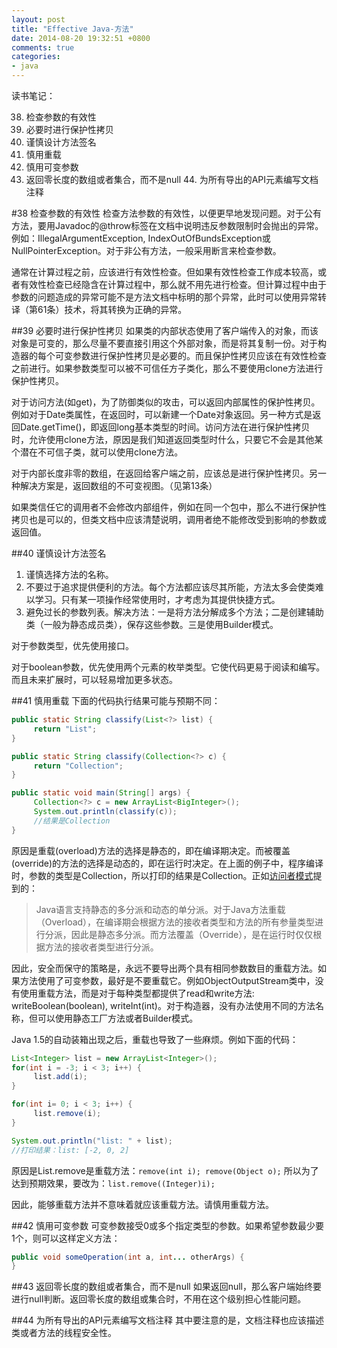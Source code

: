```yaml
---
layout: post
title: "Effective Java-方法"
date: 2014-08-20 19:32:51 +0800
comments: true
categories: 
- java
---
```

读书笔记：

38. 检查参数的有效性
39. 必要时进行保护性拷贝
40. 谨慎设计方法签名
41. 慎用重载
42. 慎用可变参数
43. 返回零长度的数组或者集合，而不是null
44. 为所有导出的API元素编写文档注释

<!--more-->

#38 检查参数的有效性
检查方法参数的有效性，以便更早地发现问题。对于公有方法，要用Javadoc的@throw标签在文档中说明违反参数限制时会抛出的异常。例如：IllegalArgumentException, IndexOutOfBundsException或NullPointerException。对于非公有方法，一般采用断言来检查参数。

通常在计算过程之前，应该进行有效性检查。但如果有效性检查工作成本较高，或者有效性检查已经隐含在计算过程中，那么就不用先进行检查。但计算过程中由于参数的问题造成的异常可能不是方法文档中标明的那个异常，此时可以使用异常转译（第61条）技术，将其转换为正确的异常。

##39 必要时进行保护性拷贝
如果类的内部状态使用了客户端传入的对象，而该对象是可变的，那么尽量不要直接引用这个外部对象，而是将其复制一份。对于构造器的每个可变参数进行保护性拷贝是必要的。而且保护性拷贝应该在有效性检查之前进行。如果参数类型可以被不可信任方子类化，那么不要使用clone方法进行保护性拷贝。

对于访问方法(如get)，为了防御类似的攻击，可以返回内部属性的保护性拷贝。例如对于Date类属性，在返回时，可以新建一个Date对象返回。另一种方式是返回Date.getTime()，即返回long基本类型的时间。访问方法在进行保护性拷贝时，允许使用clone方法，原因是我们知道返回类型时什么，只要它不会是其他某个潜在不可信子类，就可以使用clone方法。

对于内部长度非零的数组，在返回给客户端之前，应该总是进行保护性拷贝。另一种解决方案是，返回数组的不可变视图。（见第13条）

如果类信任它的调用者不会修改内部组件，例如在同一个包中，那么不进行保护性拷贝也是可以的，但类文档中应该清楚说明，调用者绝不能修改受到影响的参数或返回值。

##40 谨慎设计方法签名
1. 谨慎选择方法的名称。
2. 不要过于追求提供便利的方法。每个方法都应该尽其所能，方法太多会使类难以学习。只有某一项操作经常使用时，才考虑为其提供快捷方式。
3. 避免过长的参数列表。解决方法：一是将方法分解成多个方法；二是创建辅助类（一般为静态成员类），保存这些参数。三是使用Builder模式。

对于参数类型，优先使用接口。

对于boolean参数，优先使用两个元素的枚举类型。它使代码更易于阅读和编写。而且未来扩展时，可以轻易增加更多状态。

##41 慎用重载
下面的代码执行结果可能与预期不同：
```java
public static String classify(List<?> list) {
     return "List";
}

public static String classify(Collection<?> c) {
     return "Collection";
}

public static void main(String[] args) {
     Collection<?> c = new ArrayList<BigInteger>();
     System.out.println(classify(c));
     //结果是Collection
}
```

原因是重载(overload)方法的选择是静态的，即在编译期决定。而被覆盖(override)的方法的选择是动态的，即在运行时决定。在上面的例子中，程序编译时，参数的类型是Collection，所以打印的结果是Collection。正如[访问者模式](/blog/2014/08/19/she-ji-mo-shi-fang-wen-zhe-mo-shi)提到的：

>Java语言支持静态的多分派和动态的单分派。对于Java方法重载（Overload），在编译期会根据方法的接收者类型和方法的所有参量类型进行分派，因此是静态多分派。而方法覆盖（Override），是在运行时仅仅根据方法的接收者类型进行分派。

因此，安全而保守的策略是，永远不要导出两个具有相同参数数目的重载方法。如果方法使用了可变参数，最好是不要重载它。例如ObjectOutputStream类中，没有使用重载方法，而是对于每种类型都提供了read和write方法: writeBoolean(boolean), writeInt(int)。对于构造器，没有办法使用不同的方法名称，但可以使用静态工厂方法或者Builder模式。

Java 1.5的自动装箱出现之后，重载也导致了一些麻烦。例如下面的代码：

```java
List<Integer> list = new ArrayList<Integer>();
for(int i = -3; i < 3; i++) {
     list.add(i);
}

for(int i= 0; i < 3; i++) {
     list.remove(i);
}

System.out.println("list: " + list);
//打印结果：list: [-2, 0, 2]
```

原因是List.remove是重载方法：`remove(int i); remove(Object o);` 所以为了达到预期效果，要改为：`list.remove((Integer)i);`

因此，能够重载方法并不意味着就应该重载方法。请慎用重载方法。

##42 慎用可变参数
可变参数接受0或多个指定类型的参数。如果希望参数最少要1个，则可以这样定义方法：

```java
public void someOperation(int a, int... otherArgs) {
}
```

##43 返回零长度的数组或者集合，而不是null
如果返回null，那么客户端始终要进行null判断。返回零长度的数组或集合时，不用在这个级别担心性能问题。

##44 为所有导出的API元素编写文档注释
其中要注意的是，文档注释也应该描述类或者方法的线程安全性。